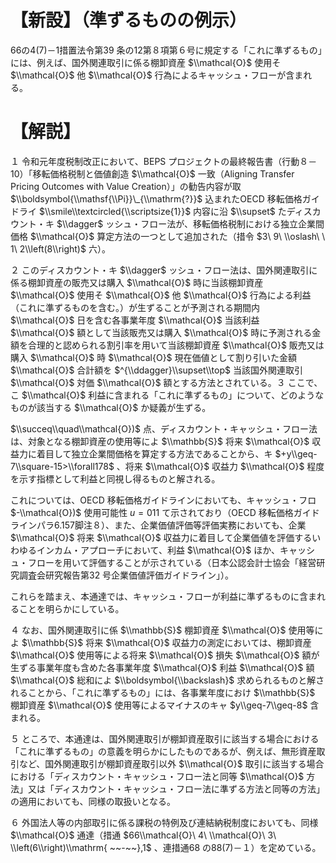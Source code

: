 # 【新設】（準ずるものの例示）

66の4(7)－1措置法令第39 条の12第８項第６号に規定する「これに準ずるもの」には、例えば、国外関連取引に係る棚卸資産 $\\mathcal{O}$ 使用そ $\\mathcal{O}$ 他 $\\mathcal{O}$ 行為によるキャッシュ・フローが含まれる。

# 【解説】

１ 令和元年度税制改正において、BEPS プロジェクトの最終報告書（行動８－10）「移転価格税制と価値創造 $\\mathcal{O}$ 一致（Aligning Transfer Pricing Outcomes with Value Creation）」の勧告内容が取 $\\boldsymbol{\\mathsf{\\Pi}}\_{\\mathrm{?}}$ 込まれたOECD 移転価格ガイドライ $\\smile\\textcircled{\\scriptsize{1}}$ 内容に沿 $\\supset$ たディスカウント・キ $\\dagger$ ッシュ・フロー法が、移転価格税制における独立企業間価格 $\\mathcal{O}$ 算定方法の一つとして追加された（措令 $3\ 9\ \\oslash\ \ 1\ 2\\left(8\\right)$ 六）。

２ このディスカウント・キ $\\dagger$ ッシュ・フロー法は、国外関連取引に係る棚卸資産の販売又は購入 $\\mathcal{O}$ 時に当該棚卸資産 $\\mathcal{O}$ 使用そ $\\mathcal{O}$ 他 $\\mathcal{O}$ 行為による利益（これに準ずるものを含む。）が生ずることが予測される期間内 $\\mathcal{O}$ 日を含む各事業年度 $\\mathcal{O}$ 当該利益 $\\mathcal{O}$ 額として当該販売又は購入 $\\mathcal{O}$ 時に予測される金額を合理的と認められる割引率を用いて当該棚卸資産 $\\mathcal{O}$ 販売又は購入 $\\mathcal{O}$ 時 $\\mathcal{O}$ 現在価値として割り引いた金額 $\\mathcal{O}$ 合計額を $^{\\ddagger}\\supset\\top$ 当該国外関連取引 $\\mathcal{O}$ 対価 $\\mathcal{O}$ 額とする方法とされている。３ ここで、こ $\\mathcal{O}$ 利益に含まれる「これに準ずるもの」について、どのようなものが該当する $\\mathcal{O}$ か疑義が生ずる。

$\\succeq\\quad\\mathcal{O})$ 点、ディスカウント・キャッシュ・フロー法は、対象となる棚卸資産の使用等によ $\\mathbb{S}$ 将来 $\\mathcal{O}$ 収益力に着目して独立企業間価格を算定する方法であることから、キ $+y\\geq-7\\square-15>\\forall178$ 、将来 $\\mathcal{O}$ 収益力 $\\mathcal{O}$ 程度を示す指標として利益と同視し得るものと解される。

これについては、OECD 移転価格ガイドラインにおいても、キャッシュ・フロ $-\\mathcal{O})$ 使用可能性 $u=011$ て示されており（OECD 移転価格ガイドラインパラ6.157脚注８）、また、企業価値評価等評価実務においても、企業 $\\mathcal{O}$ 将来 $\\mathcal{O}$ 収益力に着目して企業価値を評価するいわゆるインカム・アプローチにおいて、利益 $\\mathcal{O}$ ほか、キャッシュ・フローを用いて評価することが示されている（日本公認会計士協会「経営研究調査会研究報告第32 号企業価値評価ガイドライン」）。

これらを踏まえ、本通達では、キャッシュ・フローが利益に準ずるものに含まれることを明らかにしている。

４ なお、国外関連取引に係 $\\mathbb{S}$ 棚卸資産 $\\mathcal{O}$ 使用等によ $\\mathbb{S}$ 将来 $\\mathcal{O}$ 収益力の測定においては、棚卸資産 $\\mathcal{O}$ 使用等による将来 $\\mathcal{O}$ 損失 $\\mathcal{O}$ 額が生ずる事業年度も含めた各事業年度 $\\mathcal{O}$ 利益 $\\mathcal{O}$ 額 $\\mathcal{O}$ 総和によ $\\boldsymbol{\\backslash}$ 求められるものと解されることから、「これに準ずるもの」には、各事業年度におけ $\\mathbb{S}$ 棚卸資産 $\\mathcal{O}$ 使用等によるマイナスのキャ $y\\geq-7\\geq-8$ 含まれる。

５ ところで、本通達は、国外関連取引が棚卸資産取引に該当する場合における「これに準ずるもの」の意義を明らかにしたものであるが、例えば、無形資産取引など、国外関連取引が棚卸資産取引以外 $\\mathcal{O}$ 取引に該当する場合における「ディスカウント・キャッシュ・フロー法と同等 $\\mathcal{O}$ 方法」又は「ディスカウント・キャッシュ・フロー法に準ずる方法と同等の方法」の適用においても、同様の取扱いとなる。

６ 外国法人等の内部取引に係る課税の特例及び連結納税制度においても、同様 $\\mathcal{O}$ 通達（措通 $66\\mathcal{O}\ 4\ \\mathcal{O}\ 3\ \\left(6\\right)\\mathrm{ ~~-~~},1$ 、連措通68 の88(7)－１）を定めている。